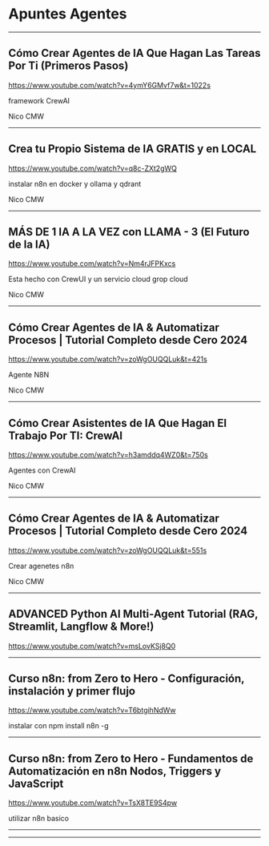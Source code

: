 # Apuntes Agentes

---

## Cómo Crear Agentes de IA Que Hagan Las Tareas Por Ti (Primeros Pasos)

https://www.youtube.com/watch?v=4ymY6GMvf7w&t=1022s


framework CrewAI


Nico CMW

---

## Crea tu Propio Sistema de IA GRATIS y en LOCAL

https://www.youtube.com/watch?v=q8c-ZXt2gWQ

instalar n8n en docker y ollama  y qdrant


Nico CMW

---
## MÁS DE 1 IA A LA VEZ con LLAMA - 3 (El Futuro de la IA)

https://www.youtube.com/watch?v=Nm4rJFPKxcs

Esta hecho con CrewUI y un servicio cloud grop cloud


Nico CMW


---

## Cómo Crear Agentes de IA & Automatizar Procesos | Tutorial Completo desde Cero 2024

https://www.youtube.com/watch?v=zoWgOUQQLuk&t=421s

Agente N8N


Nico CMW

---
## Cómo Crear Asistentes de IA Que Hagan El Trabajo Por TI: CrewAI

https://www.youtube.com/watch?v=h3amddq4WZ0&t=750s

Agentes con CrewAI


Nico CMW


---

## Cómo Crear Agentes de IA & Automatizar Procesos | Tutorial Completo desde Cero 2024

https://www.youtube.com/watch?v=zoWgOUQQLuk&t=551s

Crear agenetes n8n



Nico CMW

---

## ADVANCED Python AI Multi-Agent Tutorial (RAG, Streamlit, Langflow & More!)

https://www.youtube.com/watch?v=msLovKSj8Q0




---

## Curso n8n: from Zero to Hero - Configuración, instalación y primer flujo

https://www.youtube.com/watch?v=T6btgihNdWw

instalar con npm install n8n -g





---

## Curso n8n: from Zero to Hero - Fundamentos de Automatización en n8n Nodos, Triggers y JavaScript

https://www.youtube.com/watch?v=TsX8TE9S4pw

utilizar  n8n basico



---



---